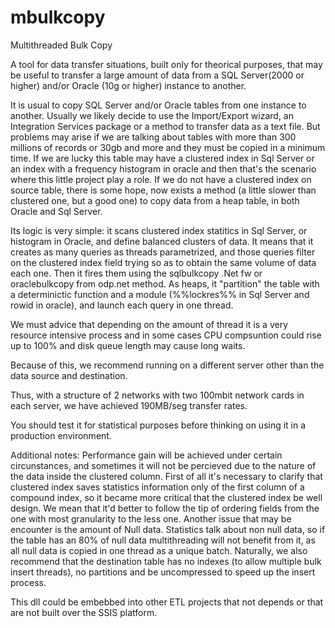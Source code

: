 # mbulkcopy
Multithreaded Bulk Copy

A tool for data transfer situations, built only for theorical purposes, that may be useful to transfer a large amount of data from a SQL Server(2000 or higher) and/or Oracle (10g or higher) instance to another.

It is usual to copy SQL Server and/or Oracle tables from one instance to another. Usually we likely decide to use the Import/Export wizard, an Integration Services package or a method to transfer data as a text file. But problems may arise if we are talking about tables with more than 300 millions of records or 30gb and more and they must be copied in a minimum time.
If we are lucky this table may have a clustered index in Sql Server or an index with a frequency histogram in oracle and then that's the scenario where this little project play a role.
If we do not have a clustered index on source table, there is some hope, now exists a method (a little slower than clustered one, but a good one) to copy data from a heap table, in both Oracle and Sql Server.

Its logic is very simple: it scans clustered index statitics in Sql Server, or histogram in Oracle, and define balanced clusters of data. It means that it creates as many queries as threads parametrized, and those queries filter on the clustered index field trying so as to obtain the same volume of data each one. Then it fires them using the sqlbulkcopy .Net fw or oraclebulkcopy from odp.net method.
As heaps, it "partition" the table with a determinictic function and a module (%%lockres%% in Sql Server and rowid in oracle), and launch each query in one thread.

We must advice that depending on the amount of thread it is a very resource intensive process and in some cases CPU compsuntion could rise up to 100% and disk queue length may cause long waits.

Because of this, we recommend running on a different server other than the data source and destination.

Thus, with a structure of 2 networks with two 100mbit network cards in each server, we have achieved 190MB/seg transfer rates.


You should test it for statistical purposes before thinking on using it in a production environment.

Additional notes:
Performance gain will be achieved under certain circunstances, and sometimes it will not be percieved due to the nature of the data inside the clustered column. First of all it's necessary to clarify that clustered index saves statistics information only of the first column of a compound index, so it became more critical that the clustered index be well design. We mean that it'd better to follow the tip of ordering fields from the one with most granularity to the less one.
Another issue that may be encounter is the amount of Null data. Statistics talk about non null data, so if the table has an 80% of null data multithreading will not benefit from it, as all null data is copied in one thread as a unique batch.
Naturally, we also recommend that the destination table has no indexes (to allow multiple bulk insert threads), no partitions and be uncompressed to speed up the insert process.

This dll could be embebbed into other ETL projects that not depends or that are not built over the SSIS platform.
